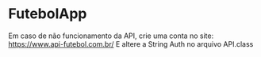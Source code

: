 # FutebolApp

Em caso de não funcionamento da API, crie uma conta no site: https://www.api-futebol.com.br/
E altere a String Auth no arquivo API.class
